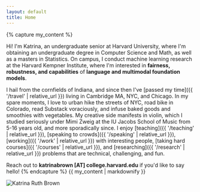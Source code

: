 ```yaml
---
layout: default
title: Home
---
```


<div class="profile-container">
    <div class="profile-content">
{% capture my_content %}

Hi! I'm Katrina, an undergraduate senior at Harvard University, where I'm obtaining an undergraduate degree in Computer Science and Math, as well as a masters in Statistics. On campus, I conduct machine learning research at the Harvard Kempner Institute, where I'm interested in **fairness, robustness, and capabilities** of **language and multimodal foundation models**.

I hail from the cornfields of Indiana, and since then I've [passed my time]({{ '/travel' | relative_url }}) living in Cambridge MA, NYC, and Chicago. In my spare moments, I love to urban hike the streets of NYC, road bike in Colorado, read Substack voraciously, and infuse baked goods and smoothies with vegetables. My creative side manifests in violin, which I studied seriously under Mimi Zweig at the IU Jacobs School of Music from 5-16 years old, and more sporadically since. I enjoy [teaching]({{ '/teaching' | relative_url }}), [speaking to crowds]({{ '/speaking' | relative_url }}), [working]({{ '/work' | relative_url }}) with interesting people, [taking hard courses]({{ '/courses' | relative_url }}), and [researching]({{ '/research' | relative_url }}) problems that are technical, challenging, and fun.

Reach out to **katrinabrown [AT] college.harvard.edu** if you'd like to say hello!
{% endcapture %}
{{ my_content | markdownify }}
    </div>
    <img src="{{ '/assets/Brown_Katrina Ruth.png' | relative_url }}" alt="Katrina Ruth Brown" class="profile-image">
</div>